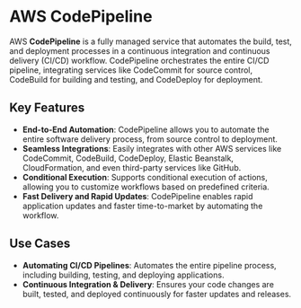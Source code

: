 # AWS CodePipeline

AWS **CodePipeline** is a fully managed service that automates the build, test, and deployment processes in a continuous integration and continuous delivery (CI/CD) workflow. CodePipeline orchestrates the entire CI/CD pipeline, integrating services like CodeCommit for source control, CodeBuild for building and testing, and CodeDeploy for deployment.

## Key Features

- **End-to-End Automation**: CodePipeline allows you to automate the entire software delivery process, from source control to deployment.
- **Seamless Integrations**: Easily integrates with other AWS services like CodeCommit, CodeBuild, CodeDeploy, Elastic Beanstalk, CloudFormation, and even third-party services like GitHub.
- **Conditional Execution**: Supports conditional execution of actions, allowing you to customize workflows based on predefined criteria.
- **Fast Delivery and Rapid Updates**: CodePipeline enables rapid application updates and faster time-to-market by automating the workflow.

## Use Cases

- **Automating CI/CD Pipelines**: Automates the entire pipeline process, including building, testing, and deploying applications.
- **Continuous Integration & Delivery**: Ensures your code changes are built, tested, and deployed continuously for faster updates and releases.
